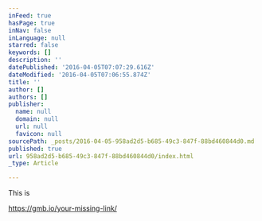 ```yaml
---
inFeed: true
hasPage: true
inNav: false
inLanguage: null
starred: false
keywords: []
description: ''
datePublished: '2016-04-05T07:07:29.616Z'
dateModified: '2016-04-05T07:06:55.874Z'
title: ''
author: []
authors: []
publisher:
  name: null
  domain: null
  url: null
  favicon: null
sourcePath: _posts/2016-04-05-958ad2d5-b685-49c3-847f-88bd460844d0.md
published: true
url: 958ad2d5-b685-49c3-847f-88bd460844d0/index.html
_type: Article

---
```

This is 

https://gmb.io/your-missing-link/